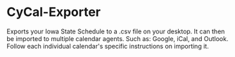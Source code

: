 CyCal-Exporter
==============

Exports your Iowa State Schedule to a .csv file on your desktop. 
It can then be imported to multiple calendar agents. 
Such as: Google, iCal, and Outlook. Follow each individual calendar's specific instructions on importing it.
